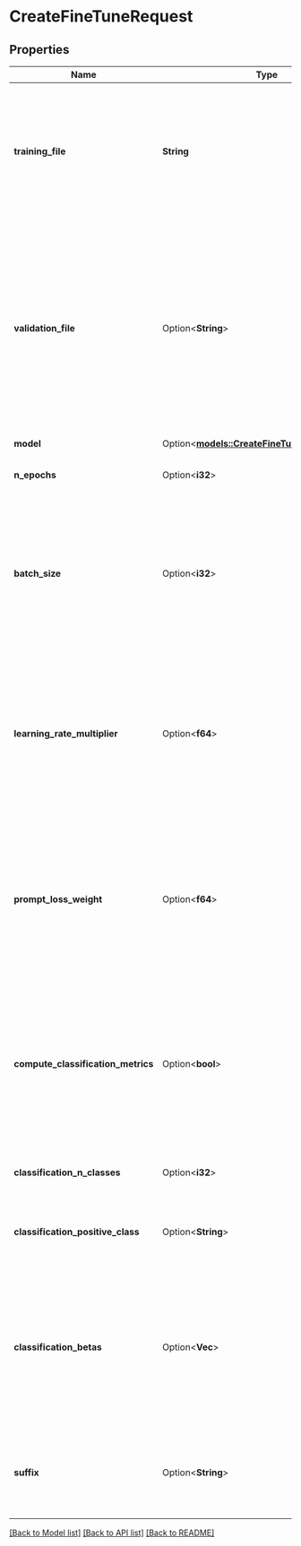 # CreateFineTuneRequest

## Properties

Name | Type | Description | Notes
------------ | ------------- | ------------- | -------------
**training_file** | **String** | The ID of an uploaded file that contains training data.  See [upload file](/docs/api-reference/files/upload) for how to upload a file.  Your dataset must be formatted as a JSONL file, where each training example is a JSON object with the keys \"prompt\" and \"completion\". Additionally, you must upload your file with the purpose `fine-tune`.  See the [fine-tuning guide](/docs/guides/fine-tuning/creating-training-data) for more details.  | 
**validation_file** | Option<**String**> | The ID of an uploaded file that contains validation data.  If you provide this file, the data is used to generate validation metrics periodically during fine-tuning. These metrics can be viewed in the [fine-tuning results file](/docs/guides/fine-tuning/analyzing-your-fine-tuned-model). Your train and validation data should be mutually exclusive.  Your dataset must be formatted as a JSONL file, where each validation example is a JSON object with the keys \"prompt\" and \"completion\". Additionally, you must upload your file with the purpose `fine-tune`.  See the [fine-tuning guide](/docs/guides/fine-tuning/creating-training-data) for more details.  | [optional]
**model** | Option<[**models::CreateFineTuneRequestModel**](CreateFineTuneRequest_model.md)> |  | [optional]
**n_epochs** | Option<**i32**> | The number of epochs to train the model for. An epoch refers to one full cycle through the training dataset.  | [optional][default to 4]
**batch_size** | Option<**i32**> | The batch size to use for training. The batch size is the number of training examples used to train a single forward and backward pass.  By default, the batch size will be dynamically configured to be ~0.2% of the number of examples in the training set, capped at 256 - in general, we've found that larger batch sizes tend to work better for larger datasets.  | [optional]
**learning_rate_multiplier** | Option<**f64**> | The learning rate multiplier to use for training. The fine-tuning learning rate is the original learning rate used for pretraining multiplied by this value.  By default, the learning rate multiplier is the 0.05, 0.1, or 0.2 depending on final `batch_size` (larger learning rates tend to perform better with larger batch sizes). We recommend experimenting with values in the range 0.02 to 0.2 to see what produces the best results.  | [optional]
**prompt_loss_weight** | Option<**f64**> | The weight to use for loss on the prompt tokens. This controls how much the model tries to learn to generate the prompt (as compared to the completion which always has a weight of 1.0), and can add a stabilizing effect to training when completions are short.  If prompts are extremely long (relative to completions), it may make sense to reduce this weight so as to avoid over-prioritizing learning the prompt.  | [optional][default to 0.01]
**compute_classification_metrics** | Option<**bool**> | If set, we calculate classification-specific metrics such as accuracy and F-1 score using the validation set at the end of every epoch. These metrics can be viewed in the [results file](/docs/guides/fine-tuning/analyzing-your-fine-tuned-model).  In order to compute classification metrics, you must provide a `validation_file`. Additionally, you must specify `classification_n_classes` for multiclass classification or `classification_positive_class` for binary classification.  | [optional][default to false]
**classification_n_classes** | Option<**i32**> | The number of classes in a classification task.  This parameter is required for multiclass classification.  | [optional]
**classification_positive_class** | Option<**String**> | The positive class in binary classification.  This parameter is needed to generate precision, recall, and F1 metrics when doing binary classification.  | [optional]
**classification_betas** | Option<**Vec<f64>**> | If this is provided, we calculate F-beta scores at the specified beta values. The F-beta score is a generalization of F-1 score. This is only used for binary classification.  With a beta of 1 (i.e. the F-1 score), precision and recall are given the same weight. A larger beta score puts more weight on recall and less on precision. A smaller beta score puts more weight on precision and less on recall.  | [optional]
**suffix** | Option<**String**> | A string of up to 40 characters that will be added to your fine-tuned model name.  For example, a `suffix` of \"custom-model-name\" would produce a model name like `ada:ft-your-org:custom-model-name-2022-02-15-04-21-04`.  | [optional]

[[Back to Model list]](../README.md#documentation-for-models) [[Back to API list]](../README.md#documentation-for-api-endpoints) [[Back to README]](../README.md)


